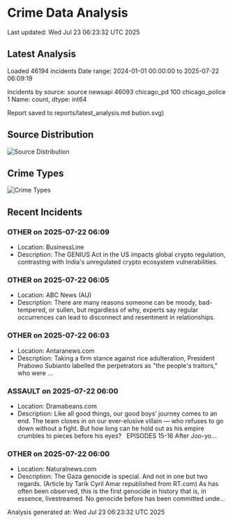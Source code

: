 # Crime Data Analysis
Last updated: Wed Jul 23 06:23:32 UTC 2025

## Latest Analysis

Loaded 46194 incidents
Date range: 2024-01-01 00:00:00 to 2025-07-22 06:09:19

Incidents by source:
source
newsapi           46093
chicago_pd          100
chicago_police        1
Name: count, dtype: int64

Report saved to reports/latest_analysis.md
bution.svg)

## Source Distribution
![Source Distribution](images/source_distribution.svg)

## Crime Types
![Crime Types](images/crime_types.svg)

## Recent Incidents

### OTHER on 2025-07-22 06:09
- Location: BusinessLine
- Description: The GENIUS Act in the US impacts global crypto regulation, contrasting with India's unregulated crypto ecosystem vulnerabilities.


### OTHER on 2025-07-22 06:05
- Location: ABC News (AU)
- Description: There are many reasons someone can be moody, bad-tempered, or sullen, but regardless of why, experts say regular occurrences can lead to disconnect and resentment in relationships.


### OTHER on 2025-07-22 06:03
- Location: Antaranews.com
- Description: Taking a firm stance against rice adulteration, President Prabowo Subianto labelled the perpetrators as &quot;the people&#39;s traitors,&quot; who were ...


### ASSAULT on 2025-07-22 06:00
- Location: Dramabeans.com
- Description: Like all good things, our good boys’ journey comes to an end. The team closes in on our ever-elusive villain — who refuses to go down without a fight. But how long can he hold out as his empire crumbles to pieces before his eyes?   EPISODES 15-16 After Joo-yo…


### OTHER on 2025-07-22 06:00
- Location: Naturalnews.com
- Description: The Gaza genocide is special. And not in one but two regards. (Article by Tarik Cyril Amar republished from RT.com) As has often been observed, this is the first genocide in history that is, in essence, livestreamed. No genocide before has been committed unde…

Analysis generated at: Wed Jul 23 06:23:32 UTC 2025

